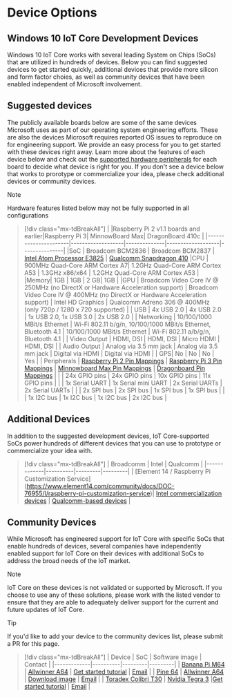 # Device Options

## Windows 10 IoT Core Development Devices

Windows 10 IoT Core works with several leading System on Chips (SoCs) that are utilized in hundreds of devices. Below you can find suggested devices to get started quickly, additional devices that provide more silicon and form factor choies, as well as community devices that have been enabled independent of Microsoft involvement.

## Suggested devices
The publicly available boards below are some of the same devices Microsoft uses as part of our operating system engineering efforts. These are also the devices Microsoft requires reported OS issues to reproduce on for engineering support. We provide an easy process for you to get started with these devices right away. Learn more about the features of each device below and check out the [supported hardware peripherals](HardwareCompatList.md) for each board to decide what device is right for you. If you don't see a device below that works to prorotype or commercialize your idea, please check additional devices or community devices.

> [!NOTE]
> Hardware features listed below may not be fully supported in all configurations

> [!div class="mx-tdBreakAll"]
> |     |Raspberry Pi 2 v1.1 boards and earlier|Raspberry Pi 3| MinnowBoard Max| DragonBoard 410c |
> |----------------------|-------------------|--------------|-------------------|---------------|
> |SoC  | Broadcom BCM2836 | Broadcom BCM2837 | [Intel Atom Processor E3825](http://ark.intel.com/products/78474/Intel-Atom-Processor-E3825-1M-Cache-1_33-GHz) | [Qualcomm Snapdragon 410](https://www.qualcomm.com/products/snapdragon/processors/410)
> |CPU  | 900MHz Quad-Core ARM Cortex A7| 	1.2GHz Quad-Core ARM Cortex A53 | 1.3GHz x86/x64 | 	1.2GHz Quad-Core ARM Cortex A53 |
> |Memory| 1GB | 1GB | 2 GB| 1GB |
> |GPU | Broadcom Video Core IV @ 250MHz (no DirectX or Hardware Acceleration support) | 	Broadcom Video Core IV @ 400MHz (no DirectX or Hardware Acceleration support) | Intel HD Graphics | Qualcomm Adreno 306 @ 400MHz (only 720p / 1280 x 720 supported) |
> | USB | 4x USB 2.0 | 4x USB 2.0 | 1x USB 2.0, 1x USB 3.0 | 2x USB 2.0 |
> | Networking | 10/100/1000 MBit/s Ethernet | Wi-Fi 802.11 b/g/n, 10/100/1000 MBit/s Ethernet, Bluetooth 4.1 | 10/100/1000 MBit/s Ethernet | Wi-Fi 802.11 a/b/g/n, Bluetooth 4.1 |
> | Video Output | HDMI, DSI | HDMI, DSI | Micro HDMI	| HDMI, DSI |
> | Audio Output | Analog via 3.5 mm jack | Analog via 3.5 mm jack | Digital via HDMI	| Digital via HDMI |
> | GPS| No | No | No | Yes | 
> | Peripherals |   [Raspberry Pi 2 Pin Mappings](PinMappingsRPI.md) | [Raspberry Pi 3 Pin Mappings](PinMappingsRPI.md) | [Minnowboard Max Pin Mappings](PinMappingsMBM.md) | [Dragonboard Pin Mappings](PinMappingsDB.md) |
> |         | 24x GPIO pins | 24x GPIO pins | 10x GPIO pins | 11x GPIO pins |
> |  | 1x Serial UART | 1x Serial mini UART | 2x Serial UARTs | 2x Serial UARTs |
> |  | 2x SPI bus | 2x SPI bus | 1x SPI bus | 1x SPI bus |
> |  | 1x I2C bus | 1x I2C bus | 1x I2C bus | 2x I2C bus |

## Additional Devices
In addition to the suggested development devices, IoT Core-supported SoCs power hundreds of different devices that you can use to prototype or commercialize your idea with.

> [!div class="mx-tdBreakAll"]
> | Broadcomm | Intel | Qualcomm |
> |-------------|----------|---------|---------|
> | [Element 14 / Raspberry Pi Customization Service] (https://www.element14.com/community/docs/DOC-76955/l/raspberry-pi-customization-service)| [Intel commercialization devices](https://solutionsdirectory.intel.com/solutions-directory/processors/278/processors/309/processors/402/processors/782/processors/1107/processors/1110/processors/1175/processors/1344/processors/1348/processors/1349) | [Qualcomm-based devices](https://developer.qualcomm.com/hardware/snapdragon-410) |

## Community Devices
While Microsoft has engineered support for IoT Core with specific SoCs that enable hundreds of devices, several companies have independently enabled support for IoT Core on their devices with additional SoCs to address the broad needs of the IoT market.

> [!NOTE] 
> IoT Core on these devices is not validated or supported by Microsoft. If you choose to use any of these solutions, please work with the listed vendor to ensure that they are able to adequately deliver support for the current and future updates of IoT Core.

> [!TIP]
> If you'd like to add your device to the community devices list, please submit a PR for this page.

> [!div class="mx-tdBreakAll"]
> | Device | SoC | Software image | Contact |
> |-------------|----------|---------|---------|
> | [Banana Pi M64](http://www.banana-pi.org/m64.html) | [Allwinner A64](http://www.allwinnertech.com/index.php?c=product&a=index&id=9) | [Get started tutorial](http://forum.banana-pi.org/c/BPI-M64/Win-10-IoT) | [Email](mailto:jasonye@banana-pi.com) |
> | [Pine 64](https://www.pine64.com/) | [Allwinner A64](http://www.allwinnertech.com/index.php?c=product&a=index&id=9) | [Download image](http://files.pine64.org/os/win10-iot/Windows10IoT_Pine64.ffu) | [Email](mailto:support@pine64.org) |
> | [Toradex Colibri T30](https://www.toradex.com/windows-iot-starter-kit) | [Nvidia Tegra 3](http://www.nvidia.com/object/tegra-3-processor.html) |[Get started tutorial](http://developer.toradex.com/knowledge-base/flashing-windows-10-iot-core) | [Email](mailto:support.arm@toradex.com) |
